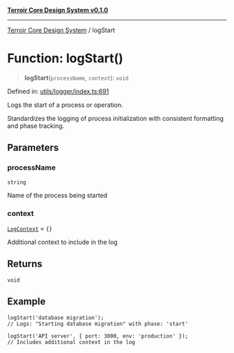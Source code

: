 [**Terroir Core Design System v0.1.0**](../README.md)

***

[Terroir Core Design System](../globals.md) / logStart

# Function: logStart()

> **logStart**(`processName`, `context`): `void`

Defined in: [utils/logger/index.ts:691](https://github.com/terroir-ds/core/blob/0096649176492a6e21b16e854cb30ade347b1bac/packages/core/src/utils/logger/index.ts#L691)

Logs the start of a process or operation.

Standardizes the logging of process initialization with consistent
formatting and phase tracking.

## Parameters

### processName

`string`

Name of the process being started

### context

[`LogContext`](../interfaces/LogContext.md) = `{}`

Additional context to include in the log

## Returns

`void`

## Example

```text
logStart('database migration');
// Logs: "Starting database migration" with phase: 'start'

logStart('API server', { port: 3000, env: 'production' });
// Includes additional context in the log
```
